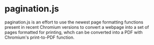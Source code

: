 pagination.js
===========

pagination.js is an effort to use the newest page formatting functions present in recent Chromium versions to convert a webpage into a set of pages formatted for printing, whch can be converted into a PDF with Chromium's print-to-PDF function.